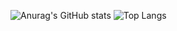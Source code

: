 ![Anurag's GitHub stats](https://github-readme-stats.vercel.app/api?username=mrtondev&show_icons=true&theme=midnight-purple)    ![Top Langs](https://github-readme-stats.vercel.app/api/top-langs/?username=mrtondev&size_weight=0.5&count_weight=0.5&hide_progress=true&theme=midnight-purple)

<!-- [![Top Langs](https://github-readme-stats.vercel.app/api/top-langs/?username=mrtondev)](https://github.com/mrtondev/github-readme-stats)-->

<!--[!Snake Animation](https://mrtondev/mrtondev/blob/output/github-contribuition-grid-snake.svg)
